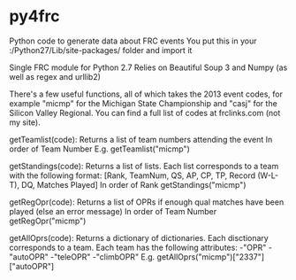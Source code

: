 py4frc
======

Python code to generate data about FRC events
You put this in your :/Python27/Lib/site-packages/ folder and import it

Single FRC module for Python 2.7
Relies on Beautiful Soup 3 and Numpy (as well as regex and urllib2)

There's a few useful functions, all of which takes the 2013 event codes, 
for example "micmp" for the Michigan State Championship and "casj" for the Silicon Valley Regional.
You can find a full list of codes at frclinks.com (not my site).

getTeamlist(code):
Returns a list of team numbers attending the event
In order of Team Number
E.g. getTeamlist("micmp")
   
getStandings(code):
Returns a list of lists. Each list corresponds to a team with the following format:
[Rank, TeamNum, QS, AP, CP, TP, Record (W-L-T), DQ, Matches Played]
In order of Rank
getStandings("micmp")
  
getRegOpr(code):
Returns a list of OPRs if enough qual matches have been played (else an error message)
In order of Team Number
getRegOpr("micmp")
  
getAllOprs(code):
Returns a dictionary of dictionaries. Each disctionary corresponds to a team.
Each team has the following attributes:
-"OPR"
-"autoOPR"
-"teleOPR"
-"climbOPR"
E.g. getAllOprs("micmp")["2337"]["autoOPR"]
